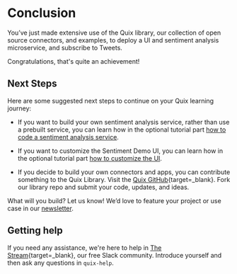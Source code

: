 # Conclusion

You’ve just made extensive use of the Quix library, our collection of open source connectors, and examples, to deploy a UI and sentiment analysis microservice, and subscribe to Tweets.

Congratulations, that's quite an achievement!

## Next Steps

Here are some suggested next steps to continue on your Quix learning journey:

* If you want to build your own sentiment analysis service, rather than use a prebuilt service, you can learn how in the optional tutorial part [how to code a sentiment analysis service](code-and-deploy-sentiment-service.md).

* If you want to customize the Sentiment Demo UI, you can learn how in the optional tutorial part [how to customize the UI](customize-the-ui.md).

* If you decide to build your own connectors and apps, you can contribute something to the Quix Library. Visit the [Quix GitHub](https://github.com/quixai/quix-library){target=_blank}. Fork our library repo and submit your code, updates, and ideas.

What will you build? Let us know! We’d love to feature your project or use case in our [newsletter](https://www.quix.io/community/).

## Getting help

If you need any assistance, we're here to help in [The Stream](https://join.slack.com/t/stream-processing/shared_invite/zt-13t2qa6ea-9jdiDBXbnE7aHMBOgMt~8g){target=_blank}, our free Slack community. Introduce yourself and then ask any questions in `quix-help`.
